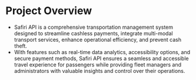 # Project Overview

- Safiri API is a comprehensive transportation management system designed to streamline cashless payments, integrate multi-modal transport services, enhance operational efficiency, and prevent cash theft. 
- With features such as real-time data analytics, accessibility options, and secure payment methods, Safiri API ensures a seamless and accessible travel experience for passengers while providing fleet managers and administrators with valuable insights and control over their operations.